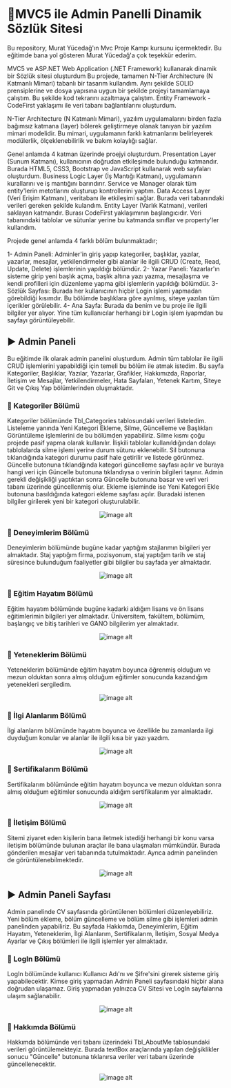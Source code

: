 # :gem:MVC5 ile Admin Panelli Dinamik Sözlük Sitesi
Bu repository, Murat Yücedağ'ın Mvc Proje Kampı kursunu içermektedir. Bu eğitimde bana yol gösteren Murat Yücedağ'a çok teşekkür ederim.

MVC5 ve ASP.NET Web Application (.NET Framework) kullanarak dinamik bir Sözlük sitesi oluşturdum Bu projede, tamamen N-Tier Architecture (N Katmanlı Mimari) tabanlı bir tasarım kullandım. Aynı şekilde SOLID prensiplerine ve dosya yapısına uygun bir şekilde projeyi tamamlamaya çalıştım. Bu şekilde kod tekrarını azaltmaya çalıştım. Entity Framework - CodeFirst yaklaşımı ile veri tabanı bağlantılarını oluşturdum.

N-Tier Architecture (N Katmanlı Mimari), yazılım uygulamalarını birden fazla bağımsız katmana (layer) bölerek geliştirmeye olanak tanıyan bir yazılım mimari modelidir.
Bu mimari, uygulamanın farklı katmanlarını belirleyerek modülerlik, ölçeklenebilirlik ve bakım kolaylığı sağlar.

Genel anlamda 4 katman üzerinde proejyi oluşturdum. Presentation Layer (Sunum Katmanı), kullanıcının doğrudan etkileşimde bulunduğu katmandır. Burada HTML5, CSS3, Bootstrap ve JavaScript kullanarak web sayfaları oluşturdum. Business Logic Layer (İş Mantığı Katmanı), uygulamanın kurallarını ve iş mantığını barındırır. Service ve Manager olarak tüm entity'lerin metotlarını oluşturup kontrollerini yaptım. Data Access Layer (Veri Erişim Katmanı), veritabanı ile etkileşimi sağlar. Burada veri tabanındaki verileri gereken şekilde kulandım. Entity Layer (Varlık Katmanı), verileri saklayan katmandır. Burası CodeFirst yaklaşımının başlangıcıdır. Veri tabanındaki tablolar ve sütunlar yerine bu katmanda sınıflar ve property'ler kullandım.

Projede genel anlamda 4 farklı bölüm bulunmaktadır;

1- Admin Paneli: Adminler'in giriş yapıp kategoriler, başlıklar, yazılar, yazarlar, mesajlar, yetkilendirmeler gibi alanlar ile ilgili CRUD (Create, Read, Update, Delete) işlemlerinin yapıldığı bölümdür.
2- Yazar Paneli: Yazarlar'ın sisteme girip yeni başlık açma, başlık altına yazı yazma, mesajlaşma ve kendi profilleri için düzenleme yapma gibi işlemlerin yapıldığı bölümdür.
3- Sözlük Sayfası: Burada her kullanıcının hiçbir Login işlemi yapmadan görebildiği kısımdır. Bu bölümde başlıklara göre ayrılmış, siteye yazılan tüm içerikler görülebilir.
4- Ana Sayfa: Burada da benim ve bu proje ile ilgili bilgiler yer alıyor. Yine tüm kullanıcılar herhangi bir Login işlem iyapmdan bu sayfayı görüntüleyebilir.

## :arrow_forward: Admin Paneli
Bu eğitimde ilk olarak admin panelini oluşturdum. Admin tüm tablolar ile ilgili CRUD işlemlerini yapabildiği için temeli bu bölüm ile atmak istedim. Bu sayfa Kategoriler, Başlıklar, Yazılar, Yazarlar, Grafikler, Hakkımızda, Raporlar, İletişim ve Mesajlar, Yetkilendirmeler, Hata Sayfaları, Yetenek Kartım, Siteye Git ve Çıkış Yap bölümlerinden oluşmaktadır.

### :triangular_flag_on_post: Kategoriler Bölümü
Kategoriler bölümünde Tbl_Categories tablosundaki verileri listeledim. Listeleme yanında Yeni Kategori Ekleme, Silme, Güncelleme ve Başlıkları Görüntüleme işlemlerini de bu bölümden yapabiliriz. Silme kısmı çoğu projede pasif yapma olarak kullanılır. İlişkili tablolar kullanıldığından dolayı tablolalarda silme işlemi yerine durum sütunu eklenebilir. Sil butonuna tıklandığında kategori durumu pasif hale getirilir ve listede görünmez. Güncelle butonuna tıklandğında kategori güncelleme sayfası açılır ve buraya hangi veri için Güncelle butonuna tıklandıysa o verinin bilgileri taşınır. Admin gerekli değişikliği yaptıktan sonra Güncelle butonuna basar ve veri veri tabanı üzerinde güncellenmiş olur. Ekleme işleminde ise Yeni Kategori Ekle butonuna basıldığında kategori ekleme sayfası açılır. Buradaki istenen bilgiler girilerek yeni bir kategori oluşturulabilir.
<div align="center">
  <img src="" alt="image alt">
</div>

### :triangular_flag_on_post: Deneyimlerim Bölümü
Deneyimlerim bölümünde bugüne kadar yaptığım stajlarımın bilgileri yer almaktadır. Staj yaptığım firma, pozisyonum, staj yaptığım tarih ve staj süresince bulunduğum faaliyetler gibi bilgiler bu sayfada yer almaktadır.
<div align="center">
  <img src="https://github.com/melihcolak0/MVC5_CV_WebSite/blob/d9a0fc326f649a43b3747e00457fa7827811f216/ss/cvExperiences.jpg" alt="image alt">
</div>

### :triangular_flag_on_post: Eğitim Hayatım Bölümü
Eğitim hayatım bölümünde bugüne kadarki aldığım lisans ve ön lisans eğitimlerimin bilgileri yer almaktadır. Üniversitem, fakültem, bölümüm, başlangıç ve bitiş tarihleri ve GANO bilgilerim yer almaktadır.
<div align="center">
  <img src="https://github.com/melihcolak0/MVC5_CV_WebSite/blob/d9a0fc326f649a43b3747e00457fa7827811f216/ss/cvEducations.jpg" alt="image alt">
</div>

### :triangular_flag_on_post: Yeteneklerim Bölümü
Yeteneklerim bölümünde eğitim hayatım boyunca öğrenmiş olduğum ve mezun olduktan sonra almış olduğum eğitimler sonucunda kazandığım yetenekleri sergiledim.
<div align="center">
  <img src="https://github.com/melihcolak0/MVC5_CV_WebSite/blob/d9a0fc326f649a43b3747e00457fa7827811f216/ss/cvAbilities.jpg" alt="image alt">
</div>

### :triangular_flag_on_post: İlgi Alanlarım Bölümü
İlgi alanlarım bölümünde hayatım boyunca ve özellikle bu zamanlarda ilgi duyduğum konular ve alanlar ile ilgili kısa bir yazı yazdım.
<div align="center">
  <img src="https://github.com/melihcolak0/MVC5_CV_WebSite/blob/d9a0fc326f649a43b3747e00457fa7827811f216/ss/cvInterests.jpg" alt="image alt">
</div>

### :triangular_flag_on_post: Sertifikalarım Bölümü
Sertifikalarım bölümünde eğitim hayatım boyunca ve mezun olduktan sonra almış olduğum eğitimler sonucunda aldığım sertifikalarım yer almaktadır.
<div align="center">
  <img src="https://github.com/melihcolak0/MVC5_CV_WebSite/blob/d9a0fc326f649a43b3747e00457fa7827811f216/ss/cvCertificates.jpg" alt="image alt">
</div>

### :triangular_flag_on_post: İletişim Bölümü
Sitemi ziyaret eden kişilerin bana iletmek istediği herhangi bir konu varsa iletişim bölümünde bulunan araçlar ile bana ulaşmaları mümkündür. Burada gönderilen mesajlar veri tabanında tutulmaktadır. Ayrıca admin panelinden de görüntülenebilmektedir.
<div align="center">
  <img src="https://github.com/melihcolak0/MVC5_CV_WebSite/blob/d9a0fc326f649a43b3747e00457fa7827811f216/ss/cvContact.jpg" alt="image alt">
</div>

## :arrow_forward: Admin Paneli Sayfası
Admin panelinde CV sayfasında görüntülenen bölümleri düzenleyebiliriz. Yeni bölüm ekleme, bölüm güncelleme ve bölüm silme gibi işlemleri admin panelinden yapabiliriz. Bu sayfada Hakkımda, Deneyimlerim, Eğitim Hayatım, Yeteneklerim, İlgi Alanlarım, Sertifikalarım, İletişim, Sosyal Medya Ayarlar ve Çıkış bölümleri ile ilgili işlemler yer almaktadır.

### :triangular_flag_on_post: LogIn Bölümü
LogIn bölümünde kullanıcı Kullanıcı Adı'nı ve Şifre'sini girerek sisteme giriş yapabilecektir. Kimse giriş yapmadan Admin Paneli sayfasındaki hiçbir alana doğrudan ulaşamaz. Giriş yapmadan yalnızca CV Sitesi ve LogIn sayfalarına ulaşım sağlanabilir.
<div align="center">
  <img src="https://github.com/melihcolak0/MVC5_CV_WebSite/blob/d9a0fc326f649a43b3747e00457fa7827811f216/ss/adminLogin.jpg" alt="image alt">
</div>

### :triangular_flag_on_post: Hakkımda Bölümü
Hakkımda bölümünde veri tabanı üzerindeki Tbl_AboutMe tablosundaki verileri görüntülemekteyiz. Burada textBox araçlarında yapılan değişiklikler sonucu "Güncelle" butonuna tıklanırsa veriler veri tabanı üzerinde güncellenecektir.
<div align="center">
  <img src="https://github.com/melihcolak0/MVC5_CV_WebSite/blob/d9a0fc326f649a43b3747e00457fa7827811f216/ss/adminAboutMe.jpg" alt="image alt">
</div>
